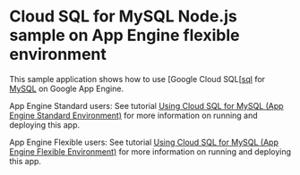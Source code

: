 # Cloud SQL for MySQL Node.js sample on App Engine flexible environment

This sample application shows how to use [Google Cloud SQL[[sql] for [MySQL][mysql]
on Google App Engine.

App Engine Standard users: See tutorial [Using Cloud SQL for MySQL (App Engine Standard Environment)][std-tutorial] for more information on running and deploying this app.

App Engine Flexible users: See tutorial [Using Cloud SQL for MySQL (App Engine Flexible Environment)][flex-tutorial] for more information on running and deploying this app.

[sql]: https://cloud.google.com/sql/
[mysql]: https://www.mysql.com/downloads/
[flex-tutorial]: https://cloud.google.com/appengine/docs/flexible/nodejs/using-cloud-sql
[std-tutorial]: https://cloud.google.com/appengine/docs/standard/nodejs/using-cloud-sql
